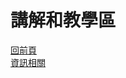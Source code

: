# 講解和教學區  
[回前頁](https://sggsdatafornehs.github.io/)  
[資訊相關](https://sggsdatafornehs.github.io/post/sources/info/index)   
